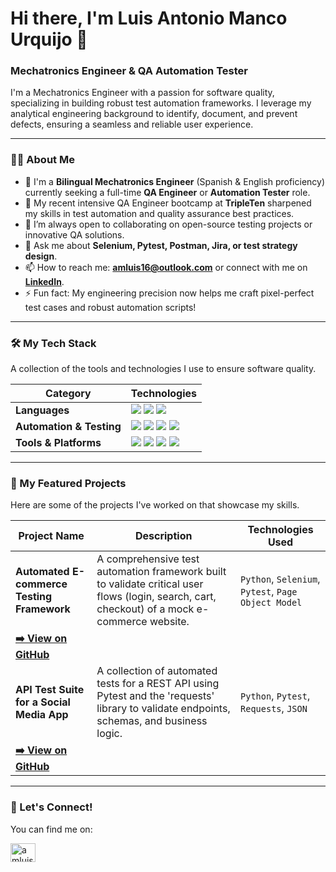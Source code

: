 # Hi there, I'm Luis Antonio Manco Urquijo 👋

### Mechatronics Engineer & QA Automation Tester

I'm a Mechatronics Engineer with a passion for software quality, specializing in building robust test automation frameworks. I leverage my analytical engineering background to identify, document, and prevent defects, ensuring a seamless and reliable user experience.

---

### 👨‍💻 About Me

- 🔭 I'm a **Bilingual Mechatronics Engineer** (Spanish & English proficiency) currently seeking a full-time **QA Engineer** or **Automation Tester** role.
- 🌱 My recent intensive QA Engineer bootcamp at **TripleTen** sharpened my skills in test automation and quality assurance best practices.
- 👯 I’m always open to collaborating on open-source testing projects or innovative QA solutions.
- 💬 Ask me about **Selenium, Pytest, Postman, Jira, or test strategy design**.
- 📫 How to reach me: **amluis16@outlook.com** or connect with me on **[LinkedIn](https://www.linkedin.com/in/amluis16/)**.
- ⚡ Fun fact: My engineering precision now helps me craft pixel-perfect test cases and robust automation scripts!

---

### 🛠️ My Tech Stack

A collection of the tools and technologies I use to ensure software quality.

| Category                | Technologies                                                                                                                                                                                            |
| ----------------------- | ------------------------------------------------------------------------------------------------------------------------------------------------------------------------------------------------------- |
| **Languages**           | <img src="https://img.shields.io/badge/Python-3776AB?style=for-the-badge&logo=python&logoColor=white" /> <img src="https://img.shields.io/badge/JavaScript-F7DF1E?style=for-the-badge&logo=javascript&logoColor=black" /> <img src="https://img.shields.io/badge/SQL-025E8C?style=for-the-badge&logo=microsoft-sql-server&logoColor=white" /> |
| **Automation & Testing**| <img src="https://img.shields.io/badge/Selenium-43B02A?style=for-the-badge&logo=selenium&logoColor=white" /> <img src="https://img.shields.io/badge/Pytest-0A9EDC?style=for-the-badge&logo=pytest&logoColor=white" /> <img src="https://img.io/badge/Postman-FF6C37?style=for-the-badge&logo=postman&logoColor=white" /> <img src="https://img.shields.io/badge/API_Testing-orange?style=for-the-badge" /> |
| **Tools & Platforms**   | <img src="https://img.shields.io/badge/Jira-0052CC?style=for-the-badge&logo=jira&logoColor=white" /> <img src="https://img.shields.io/badge/Git-F05032?style=for-the-badge&logo=git&logoColor=white" /> <img src="https://img.shields.io/badge/GitHub-181717?style=for-the-badge&logo=github&logoColor=white" /> <img src="https://img.shields.io/badge/Android_Studio-3DDC84?style=for-the-badge&logo=android-studio&logoColor=white" /> |

---

### 🚀 My Featured Projects

Here are some of the projects I've worked on that showcase my skills.

| Project Name                                    | Description                                                                                                                                   | Technologies Used                               |
| ----------------------------------------------- | --------------------------------------------------------------------------------------------------------------------------------------------- | ----------------------------------------------- |
| **Automated E-commerce Testing Framework**        | A comprehensive test automation framework built to validate critical user flows (login, search, cart, checkout) of a mock e-commerce website. | `Python`, `Selenium`, `Pytest`, `Page Object Model` |
| **[➡️ View on GitHub]([link-a-tu-proyecto-1])**  |                                                                                                                                               |                                                 |
| **API Test Suite for a Social Media App**         | A collection of automated tests for a REST API using Pytest and the 'requests' library to validate endpoints, schemas, and business logic.    | `Python`, `Pytest`, `Requests`, `JSON`          |
| **[➡️ View on GitHub]([link-a-tu-proyecto-2])**  |                                                                                                                                               |                                                 |

---

### 🤝 Let's Connect!

You can find me on:

<p align="left">
<a href="https://linkedin.com/in/amluis16" target="blank"><img align="center" src="https://raw.githubusercontent.com/rahuldkjain/github-profile-readme-generator/master/src/images/icons/Social/linked-in-alt.svg" alt="amluis16" height="30" width="40" /></a>
</p>
